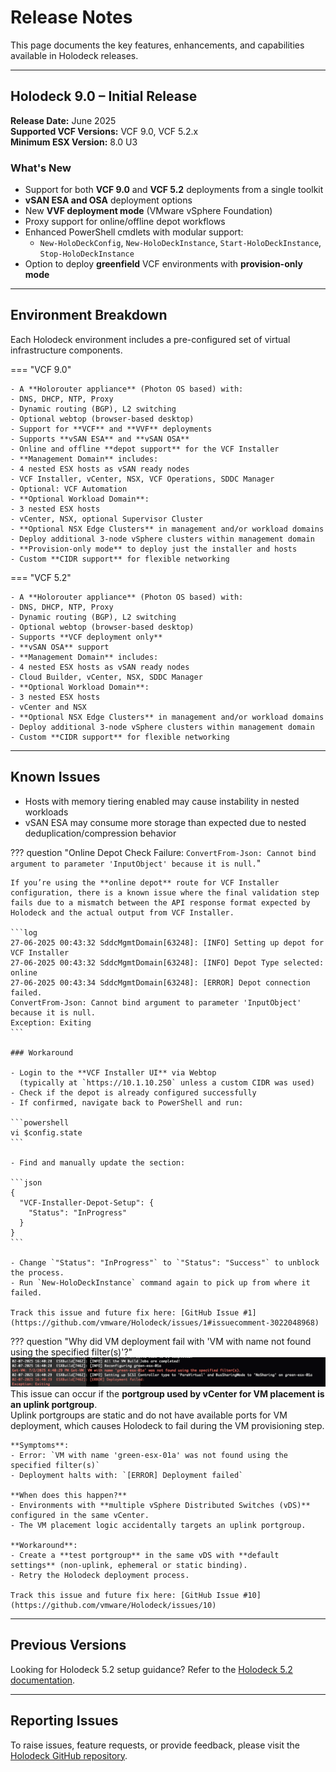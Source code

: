 # Release Notes

This page documents the key features, enhancements, and capabilities available in Holodeck releases.

---

## Holodeck 9.0 – Initial Release

**Release Date:** June 2025  
**Supported VCF Versions:** VCF 9.0, VCF 5.2.x  
**Minimum ESX Version:** 8.0 U3

### What's New

- Support for both **VCF 9.0** and **VCF 5.2** deployments from a single toolkit
- **vSAN ESA and OSA** deployment options
- New **VVF deployment mode** (VMware vSphere Foundation)
- Proxy support for online/offline depot workflows
- Enhanced PowerShell cmdlets with modular support:
  - `New-HoloDeckConfig`, `New-HoloDeckInstance`, `Start-HoloDeckInstance`, `Stop-HoloDeckInstance`
- Option to deploy **greenfield** VCF environments with **provision-only mode**

---

## Environment Breakdown

Each Holodeck environment includes a pre-configured set of virtual infrastructure components.

=== "VCF 9.0"

    - A **Holorouter appliance** (Photon OS based) with:
    - DNS, DHCP, NTP, Proxy
    - Dynamic routing (BGP), L2 switching
    - Optional webtop (browser-based desktop)
    - Support for **VCF** and **VVF** deployments
    - Supports **vSAN ESA** and **vSAN OSA**
    - Online and offline **depot support** for the VCF Installer
    - **Management Domain** includes:
    - 4 nested ESX hosts as vSAN ready nodes
    - VCF Installer, vCenter, NSX, VCF Operations, SDDC Manager
    - Optional: VCF Automation
    - **Optional Workload Domain**:
    - 3 nested ESX hosts
    - vCenter, NSX, optional Supervisor Cluster
    - **Optional NSX Edge Clusters** in management and/or workload domains
    - Deploy additional 3-node vSphere clusters within management domain
    - **Provision-only mode** to deploy just the installer and hosts
    - Custom **CIDR support** for flexible networking

=== "VCF 5.2"

    - A **Holorouter appliance** (Photon OS based) with:
    - DNS, DHCP, NTP, Proxy
    - Dynamic routing (BGP), L2 switching
    - Optional webtop (browser-based desktop)
    - Supports **VCF deployment only**
    - **vSAN OSA** support
    - **Management Domain** includes:
    - 4 nested ESX hosts as vSAN ready nodes
    - Cloud Builder, vCenter, NSX, SDDC Manager
    - **Optional Workload Domain**:
    - 3 nested ESX hosts
    - vCenter and NSX
    - **Optional NSX Edge Clusters** in management and/or workload domains
    - Deploy additional 3-node vSphere clusters within management domain
    - Custom **CIDR support** for flexible networking

---

## Known Issues

- Hosts with memory tiering enabled may cause instability in nested workloads
- vSAN ESA may consume more storage than expected due to nested deduplication/compression behavior

??? question "Online Depot Check Failure: `ConvertFrom-Json: Cannot bind argument to parameter 'InputObject' because it is null.`"

    If you’re using the **online depot** route for VCF Installer configuration, there is a known issue where the final validation step fails due to a mismatch between the API response format expected by Holodeck and the actual output from VCF Installer.

    ```log
    27-06-2025 00:43:32 SddcMgmtDomain[63248]: [INFO] Setting up depot for VCF Installer
    27-06-2025 00:43:32 SddcMgmtDomain[63248]: [INFO] Depot Type selected: online
    27-06-2025 00:43:34 SddcMgmtDomain[63248]: [ERROR] Depot connection failed.
    ConvertFrom-Json: Cannot bind argument to parameter 'InputObject' because it is null.
    Exception: Exiting
    ```

    ### Workaround

    - Login to the **VCF Installer UI** via Webtop  
      (typically at `https://10.1.10.250` unless a custom CIDR was used)
    - Check if the depot is already configured successfully
    - If confirmed, navigate back to PowerShell and run:

    ```powershell
    vi $config.state
    ```

    - Find and manually update the section:

    ```json
    {
      "VCF-Installer-Depot-Setup": {
        "Status": "InProgress"
      }
    }
    ```

    - Change `"Status": "InProgress"` to `"Status": "Success"` to unblock the process.
    - Run `New-HoloDeckInstance` command again to pick up from where it failed.

    Track this issue and future fix here: [GitHub Issue #1](https://github.com/vmware/Holodeck/issues/1#issuecomment-3022048968)

??? question "Why did VM deployment fail with 'VM with name not found using the specified filter(s)'?"
    ![image](images/nested-vm-build-error.png)
    This issue can occur if the **portgroup used by vCenter for VM placement is an uplink portgroup**.  
    Uplink portgroups are static and do not have available ports for VM deployment, which causes Holodeck to fail during the VM provisioning step.

    **Symptoms**:
    - Error: `VM with name 'green-esx-01a' was not found using the specified filter(s)`
    - Deployment halts with: `[ERROR] Deployment failed`

    **When does this happen?**
    - Environments with **multiple vSphere Distributed Switches (vDS)** configured in the same vCenter.
    - The VM placement logic accidentally targets an uplink portgroup.

    **Workaround**:
    - Create a **test portgroup** in the same vDS with **default settings** (non-uplink, ephemeral or static binding).
    - Retry the Holodeck deployment process.

    Track this issue and future fix here: [GitHub Issue #10](https://github.com/vmware/Holodeck/issues/10)
---

## Previous Versions

Looking for Holodeck 5.2 setup guidance? Refer to the [Holodeck 5.2 documentation](https://www.vmware.com/docs/vmw-vcf-holodeck-v52-setup).

---

## Reporting Issues

To raise issues, feature requests, or provide feedback, please visit the [Holodeck GitHub repository](https://github.com/vmware/Holodeck/issues).
